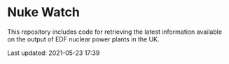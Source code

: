 # Nuke Watch

This repository includes code for retrieving the latest information available on the output of EDF nuclear power plants in the UK.

Last updated: 2021-05-23 17:39
